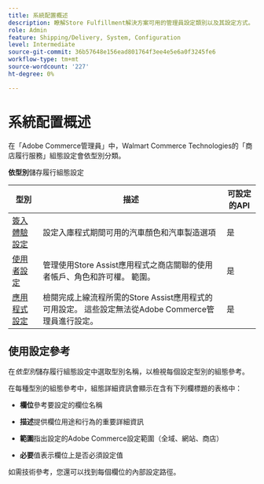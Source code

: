 ```yaml
---
title: 系統配置概述
description: 瞭解Store Fulfillment解決方案可用的管理員設定類別以及其設定方式。
role: Admin
feature: Shipping/Delivery, System, Configuration
level: Intermediate
source-git-commit: 36b57648e156ead801764f3ee4e5e6a0f3245fe6
workflow-type: tm+mt
source-wordcount: '227'
ht-degree: 0%

---
```


# 系統配置概述

在「Adobe Commerce管理員」中，Walmart Commerce Technologies的「商店履行服務」組態設定會依型別分類。

**依型別**&#x200B;儲存履行組態設定

| **型別** | **描述** | **可設定的API** |
|-------------------------------------------------------------------|--------------------------------------------------------------------------------------------------------------------------------------------------------------------------|----------------------|
| [簽入體驗設定](store-location-map-provider-setup.md) | 設定入庫程式期間可用的汽車顏色和汽車製造選項 | 是 |
| [使用者設定](user-setup.md) | 管理使用Store Assist應用程式之商店關聯的使用者帳戶、角色和許可權。 範圍。 | 是 |
| [應用程式設定](app-setup.md) | 檢閱完成上線流程所需的Store Assist應用程式的可用設定。 這些設定無法從Adobe Commerce管理員進行設定。 | 是 |


## 使用設定參考

在&#x200B;_依型別_&#x200B;儲存履行組態設定中選取型別名稱，以檢視每個設定型別的組態參考。

在每種型別的組態參考中，組態詳細資訊會顯示在含有下列欄標題的表格中：

- **欄位**&#x200B;參考要設定的欄位名稱

- **描述**&#x200B;提供欄位用途和行為的重要詳細資訊

- **範圍**&#x200B;指出設定的Adobe Commerce設定範圍（全域、網站、商店）

- **必要**&#x200B;值表示欄位上是否必須設定值

如需技術參考，您還可以找到每個欄位的內部設定路徑。

